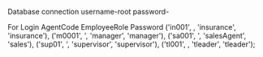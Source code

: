 Database connection
username-root
password-


For Login
AgentCode    EmployeeRole   Password
('in001', , 'insurance', 'insurance'),
('m0001', ', 'manager', 'manager'),
('sa001', ', 'salesAgent', 'sales'),
('sup01', ', 'supervisor', 'supervisor'),
('tl001', , 'tleader', 'tleader');
